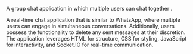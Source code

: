 A group chat application in which multiple users can chat together .

A real-time chat application that is similar to WhatsApp, where multiple users can engage in simultaneous 
conversations. Additionally, users possess the functionality to delete any sent messages at their discretion. The 
application leverages HTML for structure, CSS for styling, JavaScript for interactivity, and Socket.IO for real-time 
communication. 
